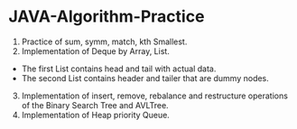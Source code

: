 # JAVA-Algorithm-Practice

1. Practice of sum, symm, match, kth Smallest.
2. Implementation of Deque by Array, List. 
 - The first List contains head and tail with actual data. 
 - The second List contains header and tailer that are dummy nodes.
3. Implementation of insert, remove, rebalance and restructure operations of the Binary Search Tree and AVLTree.
4. Implementation of Heap priority Queue.
